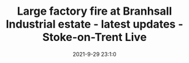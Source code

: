 ---
"title": "Large factory fire at Branhsall Industrial estate - latest updates - Stoke-on-Trent Live"
"date": "2021-9-29 23:1:0"
"feed_name": "GOOGLENEWSINDUSTRIAL"
"feed_website": "https://news.google.com/search?q=industrial%2Bincident&hl=en-US&gl=US&ceid=US:en"
"feed_rss": "https://news.google.com/rss/search?q=industrial%2Bincident&hl=en-US&gl=US&ceid=US:en"
"link": "https://www.stokesentinel.co.uk/news/local-news/live-fire-branhsall-industrial-estate-5990604"
"source": "{'href': 'https://www.stokesentinel.co.uk', 'title': 'Stoke-on-Trent Live'}"
"file": "_posts/2021-1-1-4b32ee60920a7f1836a12f1abd72c338cd71b473.md"
"accident": "1"
"drilling": "0"
"dead": "0"
"injured": "0"
"arrested": "0"
"where": "unknown site"
"causes": "unknown"
"place": "unknown place"
---